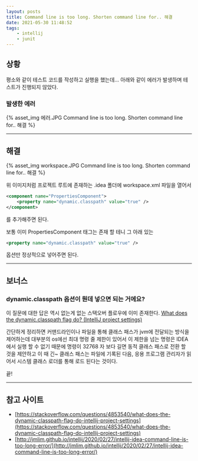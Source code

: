 ```yaml
---
layout: posts
title: Command line is too long. Shorten command line for.. 해결
date: 2021-05-30 11:48:52
tags:
    - intellij
    - junit
---
```


## 상황

평소와 같이 테스트 코드를 작성하고 실행을 했는데... 아래와 같이 에러가 발생하며 테스트가 진행되지 않았다.

### 발생한 에러

{% asset_img 에러.JPG Command line is too long. Shorten command line for.. 해결 %}

* * *

## 해결

{% asset_img workspace.JPG Command line is too long. Shorten command line for.. 해결 %}

위 이미지처럼 프로젝트 루트에 존재하는 .idea 폴더에 workspace.xml 파일을 열어서

```xml
<component name="PropertiesComponent">
    <property name="dynamic.classpath" value="true" />
</component>
```

를 추가해주면 된다.

보통 이미 PropertiesComponent 태그는 존재 할 테니 그 아래 있는

```xml
<property name="dynamic.classpath" value="true" />
```

옵션만 정상적으로 넣어주면 된다.

* * *

## 보너스

### dynamic.classpath 옵션이 뭔데 넣으면 되는 거에요?

이 질문에 대한 답은 역시 없는게 없는 스택오버 플로우에 이미 존재한다. [What does the dynamic.classpath flag do? (IntelliJ project settings)](https://stackoverflow.com/questions/4853540/what-does-the-dynamic-classpath-flag-do-intellij-project-settings)

간단하게 정리하면 커맨드라인이나 파일을 통해 클래스 패스가 jvm에 전달되는 방식을 제어하는데 대부분의 os에선 최대 명령 줄 제한이 있어서 이 제한을 넘는 명령은 IDEA에서 실행 할 수 없기 때문에 명령이 32768 자 보다 길면 동적 클래스 패스로 전환 할 것을 제안하고 이 때 긴~ 클래스 패스는 파일에 기록된 다음, 응용 프로그램 관리자가 읽어서 시스템 클래스 로더를 통해 로드 된다는 것이다.

끝!

* * *

## 참고 사이트

- [https://stackoverflow.com/questions/4853540/what-does-the-dynamic-classpath-flag-do-intellij-project-settings](https://stackoverflow.com/questions/4853540/what-does-the-dynamic-classpath-flag-do-intellij-project-settings)
- [http://jmlim.github.io/intellij/2020/02/27/intellij-idea-command-line-is-too-long-error/](http://jmlim.github.io/intellij/2020/02/27/intellij-idea-command-line-is-too-long-error/)
